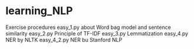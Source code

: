 # learning_NLP
Exercise procedures
easy_1.py    about Word bag model and sentence similarity
easy_2.py    Principle of TF-IDF
easy_3.py    Lemmatization
easy_4.py    NER by NLTK
easy_4_2.py  NER bu Stanford NLP
